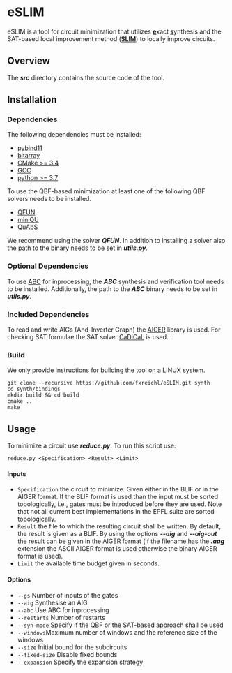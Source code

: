 # eSLIM

eSLIM is a tool for circuit minimization that utilizes <ins>**e**</ins>xact <ins>**s**</ins>ynthesis and the SAT-based local improvement method (<ins>**SLIM**</ins>) to locally improve circuits.


## Overview

The ***src*** directory contains the source code of the tool.


## Installation

### Dependencies

The following dependencies must be installed:
- [pybind11](https://github.com/pybind/pybind11)
- [bitarray](https://pypi.org/project/bitarray/)
- [CMake >= 3.4](https://cmake.org/)
- [GCC](https://gcc.gnu.org/)
- [python >= 3.7](https://www.python.org/)

To use the QBF-based minimization at least one of the following QBF solvers needs to be installed.
- [QFUN](https://sat.inesc-id.pt/~mikolas/sw/qfun/)
- [miniQU](https://github.com/fslivovsky/miniQU)
- [QuAbS](https://github.com/ltentrup/quabs)

We recommend using the solver ***QFUN***. 
In addition to installing a solver also the path to the binary needs to be set in ***utils.py***. 

### Optional Dependencies

To use [ABC](https://people.eecs.berkeley.edu/~alanmi/abc/) for inprocessing, the ***ABC*** synthesis and verification tool needs to be installed.
Additionally, the path to the ***ABC*** binary needs to be set in ***utils.py***. 

### Included Dependencies

To read and write AIGs (And-Inverter Graph) the [AIGER](https://github.com/arminbiere/aiger) library is used.
For checking SAT formulae the SAT solver [CaDiCaL](https://github.com/arminbiere/cadical) is used.

### Build

We only provide instructions for building the tool on a LINUX system.
```
git clone --recursive https://github.com/fxreichl/eSLIM.git synth
cd synth/bindings 
mkdir build && cd build
cmake ..
make
```

## Usage


To minimize a circuit use ***reduce.py***.
To run this script use:
```
reduce.py <Specification> <Result> <Limit>
```
#### Inputs

- ```Specification``` the circuit to minimize. Given either in the BLIF or in the AIGER format. If the BLIF format is used than the input must be sorted topologically, i.e., gates must be introduced before they are used. Note that not all current best implementations in the EPFL suite are sorted topologically.
- ```Result``` the file to which the resulting circuit shall be written. By default, the result is given as a BLIF. By using the options ***--aig*** and ***--aig-out*** the result can be given in the AIGER format (if the filename has the ***.aag*** extension the ASCII AIGER format is used otherwise the binary AIGER format is used).
- ```Limit``` the available time budget given in seconds.

#### Options

- ```--gs``` Number of inputs of the gates
- ```--aig``` Synthesise an AIG
- ```--abc``` Use ABC for inprocessing
- ```--restarts``` Number of restarts
- ```--syn-mode``` Specify if the QBF or the SAT-based approach shall be used
- ```--windows```Maximum number of windows and the reference size of the windows
- ```--size``` Initial bound for the subcircuits
- ```--fixed-size``` Disable fixed bounds
- ```--expansion``` Specify the expansion strategy


<!--

### Library Use

## How to Cite

## Contributors

-->

